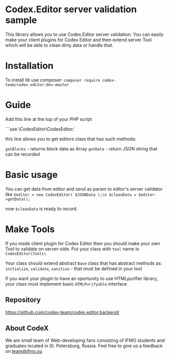 # Codex.Editor server validation sample

This library allows you to use Codex.Editor server validation. 
You can easily make your client plugins for Codex Editor and then 
extend server Tool which will be able to clean dirty data or handle that.

# Installation

To install lib use composer:
```composer require codex-team/codex.editor:dev-master```

# Guide 

Add this line at the top of your PHP script

```use \CodexEditor\CodexEditor;`

this line allows you to get editors class that has such methods:

```getBlocks``` - returns block data as Array
```getData``` - return JSON string that can be recorded

# Basic usage

You can get data from editor and send as param to editor's server validator like
```$editor = new CodexEditor( $JSONData );\n $cleanData = $editor->getData(); ```

now ```$cleanData``` is ready to record. 

# Make Tools

If you made client plugin for Codex Editor then you should make your own Tool to validate on server-side.
Put your class with `tool` name in `CodexEditor\Tools\`

Your class should extend abstract `Base` class that has abstract methods as:
`initialize`, `validate`, `sanitize` - that must be defined in your tool

If you want your plugin to have an oportunity to use HTMLpurifier library,
your class must implement basic `HTMLPurifyable` interface


## Repository 
<a href="https://github.com/codex-team/codex.editor.backend/">https://github.com/codex-team/codex.editor.backend/</a>


## About CodeX
We are small team of Web-developing fans consisting of IFMO students and graduates located in St. Petersburg, Russia. 
Feel free to give us a feedback on <a href="mailto::team@ifmo.su">team@ifmo.su</a>